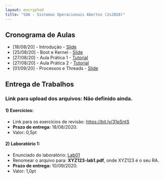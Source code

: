 ```yaml
---
layout: encrypted
title: "SOA - Sistemas Operacionais Abertos (2s2020)"
---
```


## Cronograma de Aulas

- [18/08/20] - Introdução - <a href="/soa/Aula1-Introducao.pdf" target="_blank">Slide</a>
- [25/08/20] - Boot e Kernel - <a href="/soa/Aula2-Boot-Kernel.pdf" target="_blank">Slide</a>
- [27/08/20] - Aula Prática 1 - <a href="pratica1" target="_blank">Tutorial</a>
- [27/08/20] - Aula Prática 2 - <a href="pratica2" target="_blank">Tutorial</a>
- [01/09/20] - Processos e Threads - <a href="/soa/Aula3-Processo-Thread.pdf" target="_blank">Slide</a>


## Entrega de Trabalhos

### Link para upload dos arquivos: Não definido ainda.

#### 1) Exercícios:
 - Link para os exercícios de revisão: <a href="https://bit.ly/31pSntS" target="_blank">https://bit.ly/31pSntS</a>
 - **Prazo de entrega:** 18/08/2020.
 - Valor: 0,5pt


#### 2) Laboratório 1:
 - Enunciado do laboratório: <a href="lab1" target="_blank">Lab01</a>
 - Renomear o arquivo para: **XYZ123-lab1.pdf**, onde XYZ123 é o seu RA. 
 - **Prazo de entrega:** 10/09/2020.
 - Valor: 1,0pt

